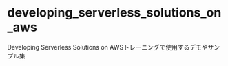 # developing_serverless_solutions_on_aws

Developing Serverless Solutions on AWSトレーニングで使用するデモやサンプル集
